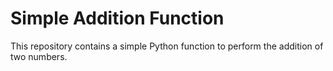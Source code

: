 # Simple Addition Function
This repository contains a simple Python function to perform the addition of two numbers.
